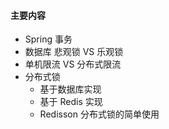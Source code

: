 
#### 主要内容

- Spring 事务
- 数据库 悲观锁 VS 乐观锁
- 单机限流 VS 分布式限流
- 分布式锁
    - 基于数据库实现
    - 基于 Redis 实现
    - Redisson 分布式锁的简单使用
